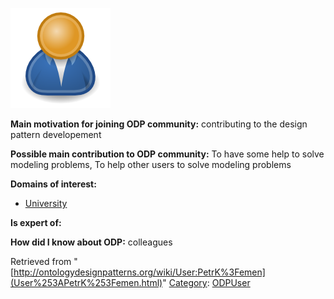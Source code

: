 [![Image:ODPUser.png](../images/a/a6/ODPUser.png)](../Image/ODPUser.png.md "Image:ODPUser.png")




  





__Main motivation for joining ODP community:__ contributing to the design pattern developement


__Possible main contribution to ODP community:__ To have some help to solve modeling problems, To help other users to solve modeling problems


__Domains of interest:__



* [University](../Community/University.md "Community:University")


__Is expert of:__


  

__How did I know about ODP:__ colleagues






Retrieved from "[http://ontologydesignpatterns.org/wiki/User:PetrK%3Femen](User%253APetrK%253Femen.html)"
 [Category](http://ontologydesignpatterns.org/wiki/Special:Categories "Special:Categories"): [ODPUser](../Category/ODPUser.md "Category:ODPUser")